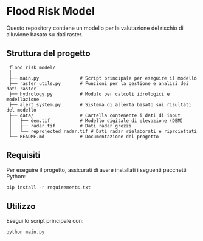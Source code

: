 # Flood Risk Model

Questo repository contiene un modello per la valutazione del rischio di alluvione basato su dati raster.

## Struttura del progetto

```
 flood_risk_model/
 │
 ├── main.py               # Script principale per eseguire il modello
 ├── raster_utils.py       # Funzioni per la gestione e analisi dei dati raster
 ├── hydrology.py          # Modulo per calcoli idrologici e modellazione
 ├── alert_system.py       # Sistema di allerta basato sui risultati del modello
 ├── data/                 # Cartella contenente i dati di input
 │   ├── dem.tif           # Modello digitale di elevazione (DEM)
 │   ├── radar.tif         # Dati radar grezzi
 │   └── reprojected_radar.tif # Dati radar rielaborati e riproiettati
 └── README.md             # Documentazione del progetto
```

## Requisiti

Per eseguire il progetto, assicurati di avere installati i seguenti pacchetti Python:

```bash
pip install -r requirements.txt
```

## Utilizzo

Esegui lo script principale con:

```bash
python main.py
```
